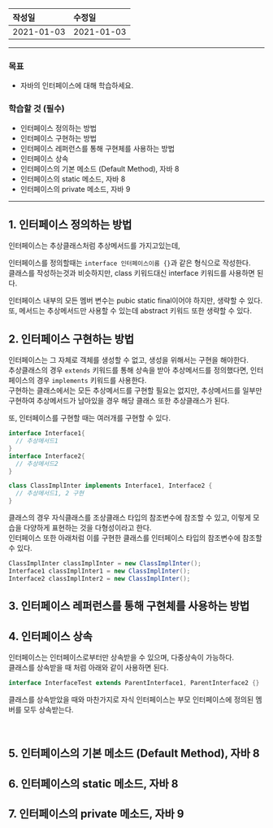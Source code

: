|작성일|수정일|
|:----|:----|
|2021-01-03|2021-01-03|

--------

### 목표
- 자바의 인터페이스에 대해 학습하세요.

### 학습할 것 (필수)
- 인터페이스 정의하는 방법
- 인터페이스 구현하는 방법
- 인터페이스 레퍼런스를 통해 구현체를 사용하는 방법
- 인터페이스 상속
- 인터페이스의 기본 메소드 (Default Method), 자바 8
- 인터페이스의 static 메소드, 자바 8
- 인터페이스의 private 메소드, 자바 9

<hr>

## 1. 인터페이스 정의하는 방법

인터페이스는 추상클래스처럼 추상메서드를 가지고있는데, 

인터페이스를 정의할때는 `interface 인터페이스이름 {}`과 같은 형식으로 작성한다.<br>
클래스를 작성하는것과 비슷하지만, class 키워드대신 interface 키워드를 사용하면 된다.

인터페이스 내부의 모든 멤버 변수는 pubic static final이어야 하지만, 생략할 수 있다.<br>
또, 메서드는 추상메서드만 사용할 수 있는데 abstract 키워드 또한 생략할 수 있다.

## 2. 인터페이스 구현하는 방법

인터페이스는 그 자체로 객체를 생성할 수 없고, 생성을 위해서는 구현을 해야한다.<br>
추상클래스의 경우 `extends` 키워드를 통해 상속을 받아 추상메서드를 정의했다면, 인터페이스의 경우 `implements` 키워드를 사용한다.<br>
구현하는 클래스에서는 모든 추상메서드를 구현할 필요는 없지만, 추상메서드를 일부만 구현하여 추상메서드가 남아있을 경우 해당 클래스 또한 추상클래스가 된다.

또, 인터페이스를 구현할 때는 여러개를 구현할 수 있다.
```java
interface Interface1{
  // 추상메서드1
}
interface Interface2{
  // 추상메서드2
}

class ClassImplInter implements Interface1, Interface2 {
  // 추상메서드1, 2 구현
}
```

클래스의 경우 자식클래스를 조상클래스 타입의 참조변수에 참조할 수 있고, 이렇게 모습을 다양하게 표현하는 것을 다형성이라고 한다.<br>
인터페이스 또한 아래처럼 이를 구현한 클래스를 인터페이스 타입의 참조변수에 참조할 수 있다.
```java
ClassImplInter classImplInter = new ClassImplInter();
Interface1 classImplInter1 = new ClassImplInter();
Interface2 classImplInter2 = new ClassImplInter();
```

## 3. 인터페이스 레퍼런스를 통해 구현체를 사용하는 방법
## 4. 인터페이스 상속

인터페이스는 인터페이스로부터만 상속받을 수 있으며, 다중상속이 가능하다.<br>
클래스를 상속받을 때 처럼 아래와 같이 사용하면 된다.
```java
interface InterfaceTest extends ParentInterface1, ParentInterface2 {}
```

클래스를 상속받았을 때와 마찬가지로 자식 인터페이스는 부모 인터페이스에 정의된 멤버를 모두 상속받는다.<br>

<br>

## 5. 인터페이스의 기본 메소드 (Default Method), 자바 8


## 6. 인터페이스의 static 메소드, 자바 8
## 7. 인터페이스의 private 메소드, 자바 9
